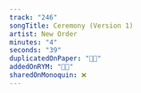```yaml
---
track: "246"
songTitle: Ceremony (Version 1)
artist: New Order
minutes: "4"
seconds: "39"
duplicatedOnPaper: "👍🏻"
addedOnRYM: "👍🏻"
sharedOnMonoquin: ❌
---
```

